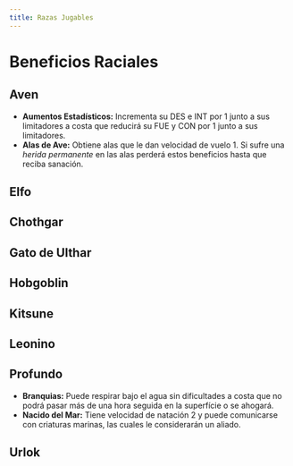 ```yaml
---
title: Razas Jugables
---
```


# Beneficios Raciales

## Aven

- **Aumentos Estadísticos:** Incrementa su DES e INT por 1 junto a sus limitadores a costa que reducirá su FUE y CON por 1 junto a sus limitadores.
- **Alas de Ave:** Obtiene alas que le dan velocidad de vuelo 1. Si sufre una *herida permanente* en las alas perderá estos beneficios hasta que reciba sanación.

## Elfo

## Chothgar

## Gato de Ulthar

## Hobgoblin

## Kitsune

## Leonino

## Profundo

- **Branquias:** Puede respirar bajo el agua sin dificultades a costa que no podrá pasar más de una hora seguida en la superfície o se ahogará. 
- **Nacido del Mar:** Tiene velocidad de natación 2 y puede comunicarse con criaturas marinas, las cuales le considerarán un aliado. 

## Urlok

